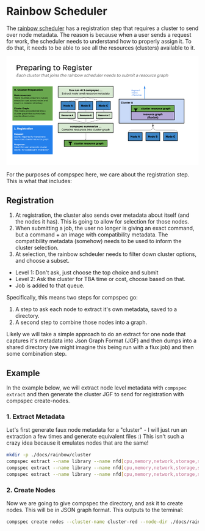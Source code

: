 # Rainbow Scheduler

The [rainbow scheduler](https://github.com/converged-computing/rainbow) has a registration step that requires a cluster to send over node metadata. The reason is because when a user sends a request for work, the scheduler needs to understand
how to properly assign it. To do that, it needs to be able to see all the resources (clusters) available to it.

![../img/rainbow-scheduler-register.png](../img/rainbow-scheduler-register.png)

For the purposes of compspec here, we care about the registration step. This is what that includes:

## Registration

1. At registration, the cluster also sends over metadata about itself (and the nodes it has). This is going to allow for selection for those nodes. 
1. When submitting a job, the user no longer is giving an exact command, but a command + an image with compatibility metadata. The compatibility metadata (somehow) needs to be used to inform the cluster selection.
1. At selection, the rainbow schdeuler needs to filter down cluster options, and choose a subset.
 - Level 1: Don't ask, just choose the top choice and submit
 - Level 2: Ask the cluster for TBA time or cost, choose based on that.
 - Job is added to that queue.

Specifically, this means two steps for compspec go:

1. A step to ask each node to extract it's own metadata, saved to a directory.
2. A second step to combine those nodes into a graph.

Likely we will take a simple approach to do an extract for one node that captures it's metadata into Json Graph Format (JGF) and then dumps into a shared directory (we might imagine this being run with a flux job)
and then some combination step.

## Example

In the example below, we will extract node level metadata with `compspec extract` and then generate the cluster JGF to send for registration with compspec create-nodes.

### 1. Extract Metadata

Let's first generate faux node metadata for a "cluster" - I will just run an extraction a few times and generate equivalent files :) This isn't such a crazy idea because it emulates nodes that are the same!

```bash
mkdir -p ./docs/rainbow/cluster
compspec extract --name library --name nfd[cpu,memory,network,storage,system] --name system[cpu,processor,arch,memory] --out ./docs/rainbow/cluster/node-1.json
compspec extract --name library --name nfd[cpu,memory,network,storage,system] --name system[cpu,processor,arch,memory] --out ./docs/rainbow/cluster/node-2.json
compspec extract --name library --name nfd[cpu,memory,network,storage,system] --name system[cpu,processor,arch,memory] --out ./docs/rainbow/cluster/node-3.json
```

### 2. Create Nodes

Now we are going to give compspec the directory, and ask it to create nodes. This will be in JSON graph format. This outputs to the terminal:

```bash
compspec create nodes --cluster-name cluster-red --node-dir ./docs/rainbow/cluster/ --nodes-output ./cluster-nodes.json
```